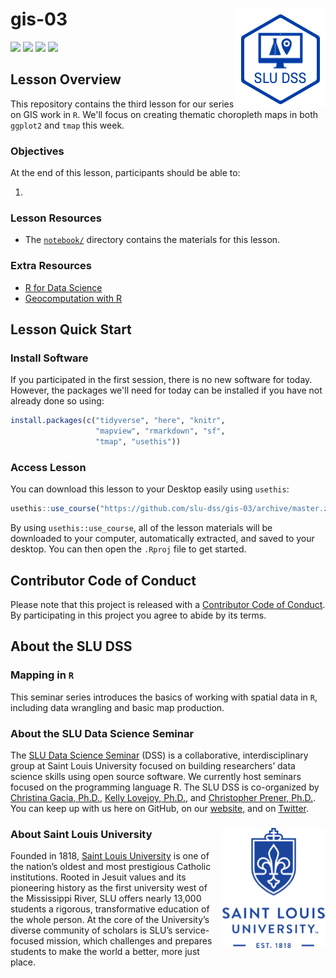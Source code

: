 # gis-03 <img src="/img/logo.png" align="right" />
[![](https://img.shields.io/badge/seminar-%20mapping%20in%20R-brightgreen.svg)](https://github.com/slu-dss/gis-03/)
[![](https://img.shields.io/badge/lesson%20status-under%20development-red.svg)](https://github.com/slu-dss/gis-03/)
[![](https://img.shields.io/github/release/slu-dss/gis-03.svg?label=version)](https://github.com/slu-dss/gis-03/releases)
[![](https://img.shields.io/github/last-commit/slu-dss/gis-03.svg)](https://github.com/slu-dss/gis-03/commits/master)

## Lesson Overview
This repository contains the third lesson for our series on GIS work in `R`. We'll focus on creating thematic choropleth maps in both `ggplot2` and `tmap` this week.

### Objectives
At the end of this lesson, participants should be able to:

1.

### Lesson Resources
* The [`notebook/`](/notebook) directory contains the materials for this lesson.

### Extra Resources
* [R for Data Science](https://r4ds.had.co.nz/)
* [Geocomputation with R](https://geocompr.robinlovelace.net)

## Lesson Quick Start
### Install Software
If you participated in the first session, there is no new software for today. However, the packages we'll need for today can be installed if you have not already done so using:

```r
install.packages(c("tidyverse", "here", "knitr",
                   "mapview", "rmarkdown", "sf",
                   "tmap", "usethis"))
```

### Access Lesson
You can download this lesson to your Desktop easily using `usethis`:

```r
usethis::use_course("https://github.com/slu-dss/gis-03/archive/master.zip")
```

By using `usethis::use_course`, all of the lesson materials will be downloaded to your computer, automatically extracted, and saved to your desktop. You can then open the `.Rproj` file to get started.

## Contributor Code of Conduct
Please note that this project is released with a [Contributor Code of Conduct](.github/CODE_OF_CONDUCT.md). By participating in this project you agree to abide by its terms.

## About the SLU DSS
### Mapping in `R`
This seminar series introduces the basics of working with spatial data in `R`, including data wrangling and basic map production.

### About the SLU Data Science Seminar
The [SLU Data Science Seminar](https://slu-dss.githb.io) (DSS) is a collaborative, interdisciplinary group at Saint Louis University focused on building researchers’ data science skills using open source software. We currently host seminars focused on the programming language R. The SLU DSS is co-organized by [Christina Gacia, Ph.D.](mailto:christina.garcia@slu.edu), [Kelly Lovejoy, Ph.D.](mailto:kelly.lovejoy@slu.edu), and [Christopher Prener, Ph.D.](mailto:chris.prener@slu.edu}). You can keep up with us here on GitHub, on our [website](https://slu-dss.githb.io), and on [Twitter](https://twitter.com/SLUDSS).

### About Saint Louis University <img src="/img/sluLogo.png" align="right" />
Founded in 1818, [Saint Louis University](http://www.slu.edu) is one of the nation’s oldest and most prestigious Catholic institutions. Rooted in Jesuit values and its pioneering history as the first university west of the Mississippi River, SLU offers nearly 13,000 students a rigorous, transformative education of the whole person. At the core of the University’s diverse community of scholars is SLU’s service-focused mission, which challenges and prepares students to make the world a better, more just place.
